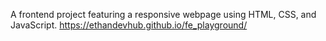 A frontend project featuring a responsive webpage using HTML, CSS, and JavaScript.
https://ethandevhub.github.io/fe_playground/
